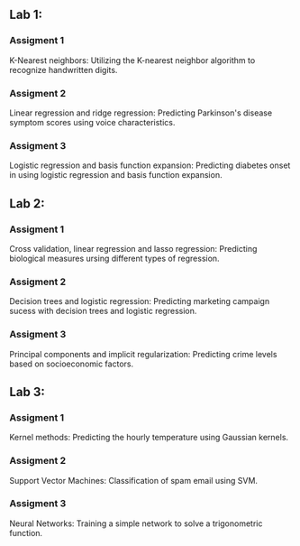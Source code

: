 ## Lab 1: 
### Assigment 1
K-Nearest neighbors:
Utilizing the K-nearest neighbor algorithm to recognize handwritten digits.

### Assigment 2
Linear regression and ridge regression:
Predicting Parkinson's disease symptom scores using voice characteristics.

### Assigment 3
Logistic regression and basis function expansion:
Predicting diabetes onset in using logistic regression and basis function expansion.

## Lab 2: 
### Assigment 1
Cross validation, linear regression and lasso regression:
Predicting biological measures ursing different types of regression.

### Assigment 2
Decision trees and logistic regression: 
Predicting marketing campaign sucess with decision trees and logistic regression.

### Assigment 3
Principal components and implicit regularization: 
Predicting crime levels based on socioeconomic factors.

## Lab 3: 
### Assigment 1
Kernel methods: 
Predicting the hourly temperature using Gaussian kernels. 

### Assigment 2
Support Vector Machines: 
Classification of spam email using SVM. 

### Assigment 3
Neural Networks:
Training a simple network to solve a trigonometric function. 